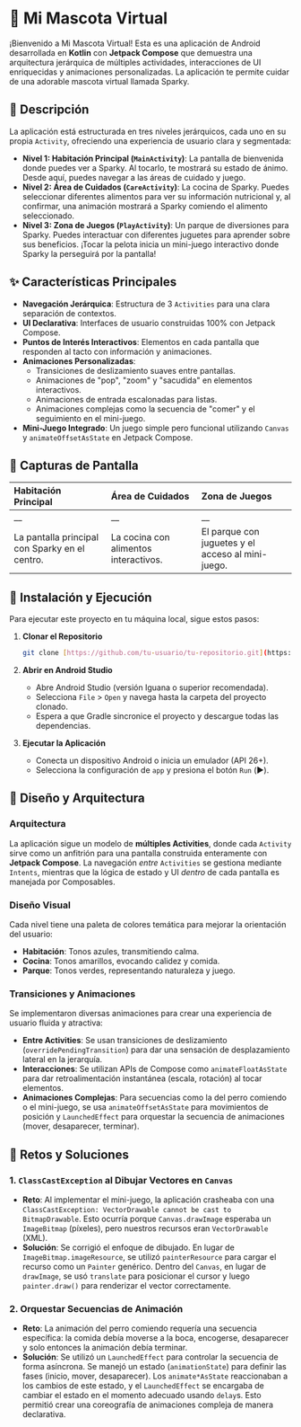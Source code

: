 # 🐾 Mi Mascota Virtual

¡Bienvenido a Mi Mascota Virtual! Esta es una aplicación de Android desarrollada en **Kotlin** con **Jetpack Compose** que demuestra una arquitectura jerárquica de múltiples actividades, interacciones de UI enriquecidas y animaciones personalizadas. La aplicación te permite cuidar de una adorable mascota virtual llamada Sparky.

## 📜 Descripción

La aplicación está estructurada en tres niveles jerárquicos, cada uno en su propia `Activity`, ofreciendo una experiencia de usuario clara y segmentada:

* **Nivel 1: Habitación Principal (`MainActivity`)**: La pantalla de bienvenida donde puedes ver a Sparky. Al tocarlo, te mostrará su estado de ánimo. Desde aquí, puedes navegar a las áreas de cuidado y juego.
* **Nivel 2: Área de Cuidados (`CareActivity`)**: La cocina de Sparky. Puedes seleccionar diferentes alimentos para ver su información nutricional y, al confirmar, una animación mostrará a Sparky comiendo el alimento seleccionado.
* **Nivel 3: Zona de Juegos (`PlayActivity`)**: Un parque de diversiones para Sparky. Puedes interactuar con diferentes juguetes para aprender sobre sus beneficios. ¡Tocar la pelota inicia un mini-juego interactivo donde Sparky la perseguirá por la pantalla!

## ✨ Características Principales

* **Navegación Jerárquica**: Estructura de 3 `Activities` para una clara separación de contextos.
* **UI Declarativa**: Interfaces de usuario construidas 100% con Jetpack Compose.
* **Puntos de Interés Interactivos**: Elementos en cada pantalla que responden al tacto con información y animaciones.
* **Animaciones Personalizadas**:
    * Transiciones de deslizamiento suaves entre pantallas.
    * Animaciones de "pop", "zoom" y "sacudida" en elementos interactivos.
    * Animaciones de entrada escalonadas para listas.
    * Animaciones complejas como la secuencia de "comer" y el seguimiento en el mini-juego.
* **Mini-Juego Integrado**: Un juego simple pero funcional utilizando `Canvas` y `animateOffsetAsState` en Jetpack Compose.

## 📸 Capturas de Pantalla

| Habitación Principal                                 | Área de Cuidados                                     | Zona de Juegos                                   |
| :--------------------------------------------------- | :--------------------------------------------------- | :----------------------------------------------- |
| __             | __        | __       |
| La pantalla principal con Sparky en el centro.       | La cocina con alimentos interactivos.                | El parque con juguetes y el acceso al mini-juego. |

## 🚀 Instalación y Ejecución

Para ejecutar este proyecto en tu máquina local, sigue estos pasos:

1.  **Clonar el Repositorio**
    ```bash
    git clone [https://github.com/tu-usuario/tu-repositorio.git](https://github.com/tu-usuario/tu-repositorio.git)
    ```
2.  **Abrir en Android Studio**
    * Abre Android Studio (versión Iguana o superior recomendada).
    * Selecciona `File` > `Open` y navega hasta la carpeta del proyecto clonado.
    * Espera a que Gradle sincronice el proyecto y descargue todas las dependencias.

3.  **Ejecutar la Aplicación**
    * Conecta un dispositivo Android o inicia un emulador (API 26+).
    * Selecciona la configuración de `app` y presiona el botón `Run` (▶️).

## 🎨 Diseño y Arquitectura

### Arquitectura
La aplicación sigue un modelo de **múltiples Activities**, donde cada `Activity` sirve como un anfitrión para una pantalla construida enteramente con **Jetpack Compose**. La navegación *entre* `Activities` se gestiona mediante `Intents`, mientras que la lógica de estado y UI *dentro* de cada pantalla es manejada por Composables.

### Diseño Visual
Cada nivel tiene una paleta de colores temática para mejorar la orientación del usuario:
* **Habitación**: Tonos azules, transmitiendo calma.
* **Cocina**: Tonos amarillos, evocando calidez y comida.
* **Parque**: Tonos verdes, representando naturaleza y juego.

### Transiciones y Animaciones
Se implementaron diversas animaciones para crear una experiencia de usuario fluida y atractiva:
* **Entre Activities**: Se usan transiciones de deslizamiento (`overridePendingTransition`) para dar una sensación de desplazamiento lateral en la jerarquía.
* **Interacciones**: Se utilizan APIs de Compose como `animateFloatAsState` para dar retroalimentación instantánea (escala, rotación) al tocar elementos.
* **Animaciones Complejas**: Para secuencias como la del perro comiendo o el mini-juego, se usa `animateOffsetAsState` para movimientos de posición y `LaunchedEffect` para orquestar la secuencia de animaciones (mover, desaparecer, terminar).

## 🧩 Retos y Soluciones

### 1. `ClassCastException` al Dibujar Vectores en `Canvas`
* **Reto**: Al implementar el mini-juego, la aplicación crasheaba con una `ClassCastException: VectorDrawable cannot be cast to BitmapDrawable`. Esto ocurría porque `Canvas.drawImage` esperaba un `ImageBitmap` (píxeles), pero nuestros recursos eran `VectorDrawable` (XML).
* **Solución**: Se corrigió el enfoque de dibujado. En lugar de `ImageBitmap.imageResource`, se utilizó `painterResource` para cargar el recurso como un `Painter` genérico. Dentro del `Canvas`, en lugar de `drawImage`, se usó `translate` para posicionar el cursor y luego `painter.draw()` para renderizar el vector correctamente.

### 2. Orquestar Secuencias de Animación
* **Reto**: La animación del perro comiendo requería una secuencia específica: la comida debía moverse a la boca, encogerse, desaparecer y solo entonces la animación debía terminar.
* **Solución**: Se utilizó un `LaunchedEffect` para controlar la secuencia de forma asíncrona. Se manejó un estado (`animationState`) para definir las fases (inicio, mover, desaparecer). Los `animate*AsState` reaccionaban a los cambios de este estado, y el `LaunchedEffect` se encargaba de cambiar el estado en el momento adecuado usando `delay`s. Esto permitió crear una coreografía de animaciones compleja de manera declarativa.